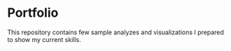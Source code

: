 # Portfolio
This repository contains few sample analyzes and visualizations I prepared to show my current skills.
